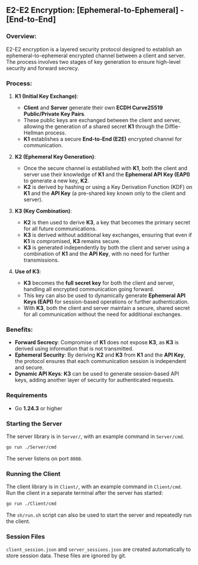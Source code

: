 ## E2-E2 Encryption: [Ephemeral-to-Ephemeral] - [End-to-End]

### Overview:
E2-E2 encryption is a layered security protocol designed to establish an ephemeral-to-ephemeral encrypted channel between a client and server. The process involves two stages of key generation to ensure high-level security and forward secrecy.

### Process:

1. **K1 (Initial Key Exchange)**:
    - **Client** and **Server** generate their own **ECDH Curve25519 Public/Private Key Pairs**.
    - These public keys are exchanged between the client and server, allowing the generation of a shared secret **K1** through the Diffie-Hellman process.
    - **K1** establishes a secure **End-to-End (E2E)** encrypted channel for communication.

2. **K2 (Ephemeral Key Generation)**:
    - Once the secure channel is established with **K1**, both the client and server use their knowledge of **K1** and the **Ephemeral API Key (EAPI)** to generate a new key, **K2**.
    - **K2** is derived by hashing or using a Key Derivation Function (KDF) on **K1** and the **API Key** (a pre-shared key known only to the client and server).

3. **K3 (Key Combination)**:
    - **K2** is then used to derive **K3**, a key that becomes the primary secret for all future communications.
    - **K3** is derived without additional key exchanges, ensuring that even if **K1** is compromised, **K3** remains secure.
    - **K3** is generated independently by both the client and server using a combination of **K1** and the **API Key**, with no need for further transmissions.

4. **Use of K3**:
    - **K3** becomes the **full secret key** for both the client and server, handling all encrypted communication going forward.
    - This key can also be used to dynamically generate **Ephemeral API Keys (EAPI)** for session-based operations or further authentication.
    - With **K3**, both the client and server maintain a secure, shared secret for all communication without the need for additional exchanges.

### Benefits:
- **Forward Secrecy**: Compromise of **K1** does not expose **K3**, as **K3** is derived using information that is not transmitted.
- **Ephemeral Security**: By deriving **K2** and **K3** from **K1** and the **API Key**, the protocol ensures that each communication session is independent and secure.
- **Dynamic API Keys**: **K3** can be used to generate session-based API keys, adding another layer of security for authenticated requests.

### Requirements
- Go **1.24.3** or higher

### Starting the Server
The server library is in `Server/`, with an example command in `Server/cmd`.
```bash
go run ./Server/cmd
```
The server listens on port `8080`.

### Running the Client
The client library is in `Client/`, with an example command in `Client/cmd`.
Run the client in a separate terminal after the server has started:
```bash
go run ./Client/cmd
```
The `sh/run.sh` script can also be used to start the server and repeatedly run the client.

### Session Files
`client_session.json` and `server_sessions.json` are created automatically to store session data. These files are ignored by git.
